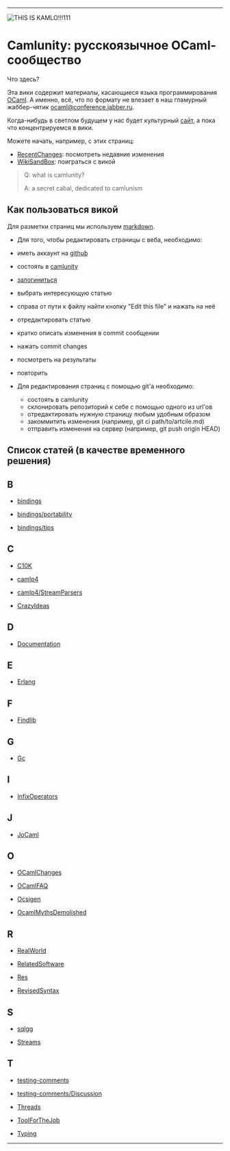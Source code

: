 * * * * *

![THIS IS
KAMLO!!!111](http://camlunity.ru/files/kamlo.png "THIS IS KAMLO!!!111")

# Camlunity: русскоязычное OCaml-сообщество

Что здесь?

Эта вики содержит материалы, касающиеся языка программирования
[OCaml](http://caml.inria.fr). А именно, всё, что по формату не влезает
в наш гламурный жаббер-чятик
[ocaml@conference.jabber.ru](xmpp:ocaml@conference.jabber.ru).

Когда-нибудь в светлом будущем у нас будет культурный
[сайт](http://camlunity.ru), а пока что концентрируемся в вики.

Можете начать, например, с этих страниц:

-   [RecentChanges](kamlo_wiki/commits/master): посмотреть недавние изменения
-   [WikiSandBox](kamlo_wiki/blob/master/WikiSandBox.md): поиграться c викой


> Q: what is camlunity?
>
> A: a secret cabal, dedicated to camlunism


## Как пользоваться викой

Для разметки страниц мы используем [markdown](http://daringfireball.net/projects/markdown/syntax).

-   Для того, чтобы редактировать страницы с веба, необходимо:
  - иметь аккаунт на [github](https://github.com/signup/free)
  - состоять в [camlunity](https://github.com/camlunity)
  - [залогиниться](https://github.com/login)
  - выбрать интересующую статью
  - справа от пути к файлу найти кнопку "Edit this file" и нажать на неё
  - отредактировать статью
  - кратко описать изменения в commit сообщении
  - нажать commit changes
  - посмотреть на результаты
  - повторить

- Для редактирования страниц с помощью git'а необходимо:
  - состоять в camlunity
  - склонировать репозиторий к себе с помощью одного из url'ов
  - отредактировать нужную страницу любым удобным образом
  - закоммитить изменения (например, git ci path/to/artcile.md)
  - отправить изменения на сервер (например, git push origin HEAD)


## Список статей (в качестве временного решения)

## B

-   [bindings](https://github.com/camlunity/kamlo_wiki/blob/master/bindings.md)

  -   [bindings/portability](https://github.com/camlunity/kamlo_wiki/blob/master/bindings-portability.md)

  -   [bindings/tips](https://github.com/camlunity/kamlo_wiki/blob/master/bindings-tips.md)

## C

-   [C10K](https://github.com/camlunity/kamlo_wiki/blob/master/C10K.md)

-   [camlp4](https://github.com/camlunity/kamlo_wiki/blob/master/camlp4.md)

  -   [camlp4/StreamParsers](https://github.com/camlunity/kamlo_wiki/blob/master/camlp4-StreamParsers.md)

-   [CrazyIdeas](https://github.com/camlunity/kamlo_wiki/blob/master/CrazyIdeas.md)

## D

-   [Documentation](https://github.com/camlunity/kamlo_wiki/blob/master/Documentation.md)

## E

-   [Erlang](https://github.com/camlunity/kamlo_wiki/blob/master/Erlang.md)

## F

-   [Findlib](https://github.com/camlunity/kamlo_wiki/blob/master/Findlib.md)

## G

-   [Gc](https://github.com/camlunity/kamlo_wiki/blob/master/Gc.md)

## I

-   [InfixOperators](https://github.com/camlunity/kamlo_wiki/blob/master/InfixOperators.md)

## J

-   [JoCaml](https://github.com/camlunity/kamlo_wiki/blob/master/JoCaml.md)

## O

-   [OCamlChanges](https://github.com/camlunity/kamlo_wiki/blob/master/OCamlChanges.md)

-   [OCamlFAQ](https://github.com/camlunity/kamlo_wiki/blob/master/OCamlFAQ.md)

-   [Ocsigen](https://github.com/camlunity/kamlo_wiki/blob/master/Ocsigen.md)

-   [OcamlMythsDemolished](https://github.com/camlunity/kamlo_wiki/blob/master/OcamlMythsDemolished.md)

## R

-   [RealWorld](https://github.com/camlunity/kamlo_wiki/blob/master/RealWorld.md)

-   [RelatedSoftware](https://github.com/camlunity/kamlo_wiki/blob/master/RelatedSoftware.md)

-   [Res](https://github.com/camlunity/kamlo_wiki/blob/master/Res.md)

-   [RevisedSyntax](https://github.com/camlunity/kamlo_wiki/blob/master/RevisedSyntax.md)

## S

-   [sqlgg](https://github.com/camlunity/kamlo_wiki/blob/master/sqlgg.md)

-   [Streams](https://github.com/camlunity/kamlo_wiki/blob/master/Streams.md)

## T

-   [testing-comments](https://github.com/camlunity/kamlo_wiki/blob/master/testing(2d)comments.md)

-   [testing-comments/Discussion](https://github.com/camlunity/kamlo_wiki/blob/master/testing(2d)comments-Discussion.md)

-   [Threads](https://github.com/camlunity/kamlo_wiki/blob/master/Threads.md)

-   [ToolForTheJob](https://github.com/camlunity/kamlo_wiki/blob/master/ToolForTheJob.md)

-   [Typing](https://github.com/camlunity/kamlo_wiki/blob/master/Typing.md)

* * * * *
